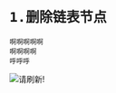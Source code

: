 # `1.删除链表节点`

    啊啊啊啊啊
    啊啊啊啊
    呼呼呼  

![请刷新!](https://github.com/1341853575/leetcode/截图/main/删除链表.png"运行结果")  
